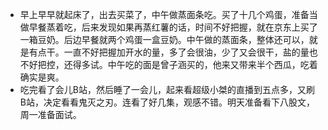 - 早上早早就起床了，出去买菜了，中午做蒸面条吃。买了十几个鸡蛋，准备当做早餐蒸着吃，后来发现如果再蒸红薯的话，时间不好把握，就在京东上买了一箱豆奶。后边早餐就两个鸡蛋一盒豆奶。中午做的蒸面条，整体还可以，就是有点干。一直不好把握加开水的量，多了会很油，少了又会很干，盐的量也不好把控，还得多试。中午吃的面是曾子涵买的，他来又带来半个西瓜，吃着确实是爽。
- 吃完看了会儿B站，然后睡了一会儿，起来看超级小桀的直播到五点多，又刷B站，决定看看鬼灭之刃。连看了好几集，观感不错。明天准备看下八股文，周一准备面试。